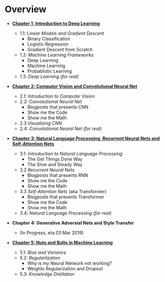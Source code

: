 
# Overview

- [**Chapter 1: Introduction to Deep Learning**](https://github.com/datasciencesg/workshops/tree/master/LearnItYourself/Beginners/Chapter1.md)
  - 1.1: *Linear Models and Gradient Descent*
    - Binary Classification
    - Logistic Regression
    - Gradient Descent from Scratch
  - 1.2: *Machine Learning Frameworks*
    - Deep Learning
    - Machine Learning
    - Probablistic Learning
  - 1.3: *Deep Learning (for real)*

- [**Chapter 2: Computer Vision and Convolutional Neural Net**](https://github.com/datasciencesg/workshops/tree/master/LearnItYourself/Beginners/Chapter2.md)
  - 2.1: *Introduction to Computer Vision*
  - 2.2: *Convolutional Neural Net*
    - Blogposts that presents CNN
    - Show me the Code
    - Show me the Math
  - 2.3 *Visualizing CNN*
  - 2.4: *Convolutional Neural Net (for real)*
  
  
- [**Chapter 3: Natural Language Processing, Recurrent Neural Nets and Self-Attention Nets**](https://github.com/datasciencesg/workshops/tree/master/LearnItYourself/Beginners/Chapter3.md)
  - 3.1: *Introduction to Natural Language Processing*
    - The Get Things Done Way
    - The Slow and Steady Way
  - 3.2 *Recurrent Neural Nets*
    - Blogposts that presents RNN
    - Show me the Code
    - Show me the Math
  - 3.3 *Self-Attention Nets* (aka Transformer)
     - Blogposts that presents Transformer
     - Show me the Code
     - Show me the Math
  - 3.4: *Natural Language Processing (for real)*
  
 
- **Chapter 4: Generative Adversial Nets and Style Transfer** 
  - (In Progress, eta 03 Mar 2019)
 
 
- [**Chapter 5: Nuts and Bolts in Machine Learning**](https://github.com/datasciencesg/workshops/tree/master/LearnItYourself/Beginners/Chapter5.md)
  - 5.1: *Bias and Variance*
  - 5.2: *Regularlization*
    - Why is my Neural Network not working?
    - Weights Regularization and Dropout
  - 5.3: *Knowledge Distilation*
  
